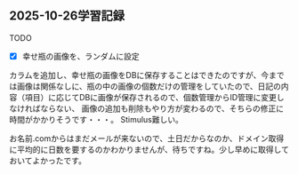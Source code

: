 ## 2025-10-26学習記録

TODO
- [x] 幸せ瓶の画像を、ランダムに設定


カラムを追加し、幸せ瓶の画像をDBに保存することはできたのですが、今までは画像は関係なしに、瓶の中の画像の個数だけの管理をしていたので、日記の内容（項目）に応じてDBに画像が保存されるので、個数管理からID管理に変更しなければならない、
画像の追加も削除もやり方が変わるので、そちらの修正に時間がかかりそうです・・・。
Stimulus難しい。

お名前.comからはまだメールが来ないので、土日だからなのか、ドメイン取得に平均的に日数を要するのかわかりませんが、待ちですね。少し早めに取得しておいてよかったです。